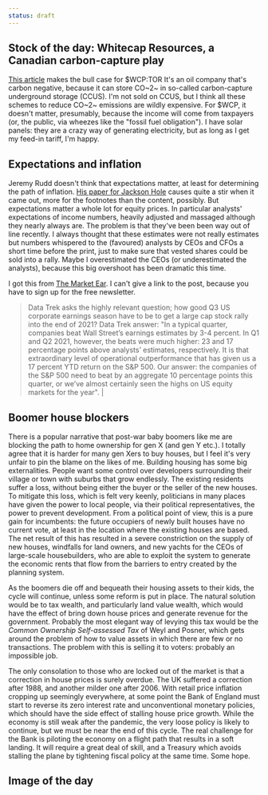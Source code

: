 ```yaml
---
status: draft
---
```


## Stock of the day: Whitecap Resources, a Canadian carbon-capture play

[This article](https://seekingalpha.com/article/4435982-whitecap-resources-id-like-a-little-oil-with-my-carbon-capture-please) makes the bull case for $WCP:TOR
It's an oil company that's carbon negative, because it can store CO~2~ in so-called carbon-capture underground storage (CCUS). 
I'm not sold on CCUS, but I think all these schemes to reduce CO~2~ emissions are wildly expensive. 
For $WCP, it doesn't matter, presumably, because the income will come from taxpayers (or, the public, via wheezes like the "fossil fuel obligation").
I have solar panels: they are a crazy way of generating electricity, but as long as I get my feed-in tariff, I'm happy.

## Expectations and inflation 

Jeremy Rudd doesn't think that expectations matter, at least for determining the path of inflation.
[His paper for Jackson Hole](https://www.federalreserve.gov/econres/feds/files/2021062pap.pdf) causes quite a stir when it came out, more for the footnotes than the content, possibly.
But expectations matter a whole lot for equity prices. In particular analysts' expectations of income numbers, heavily adjusted and massaged although they nearly always are.
The problem is that they've been been way out of line recently. I always thought that these estimates were not really estimates but numbers whispered to the (favoured) analysts by CEOs and CFOs a short time before the print, just to make sure that vested shares could be sold into a rally. Maybe I overestimated the CEOs (or underestimated the analysts), because this big overshoot has been dramatic this time. 

I got this from [The Market Ear](https://themarketear.com/). I can't give a link to the post, because you have to sign up for the free newsletter.

> Data Trek asks the highly relevant question; how good Q3 US corporate earnings season have to be to get a large cap stock rally into the end of 2021? Data Trek answer: "In a typical quarter, companies beat Wall Street’s earnings estimates by 3-4 percent. In Q1 and Q2 2021, however, the beats were much higher: 23 and 17 percentage points above analysts’ estimates, respectively. It is that extraordinary level of operational outperformance that has given us a 17 percent YTD return on the S&P 500. Our answer: the companies of the S&P 500 need to beat by an aggregate 10 percentage points this quarter, or we’ve almost certainly seen the highs on US equity markets for the year". |

## Boomer house blockers

There is a popular narrative that post-war baby boomers like me are blocking the path to home ownership for gen X (and gen Y etc.).
I totally agree that it is harder for many gen Xers to buy houses, but I feel it's very unfair to pin the blame on the likes of me. 
Building housing has some big externalities. People want some control over developers surrounding their village or town with suburbs that grow endlessly.
The existing residents suffer a loss, without being either the buyer or the seller of the new houses.
To mitigate this loss, which is felt very keenly, politicians in many places have given the power to local people, via their political representatives, the power to prevent development. 
From a political point of view, this is a pure gain for incumbents: the future occupiers of newly built houses have no current vote, at least in the location where the existing houses are based. 
The net result of this has resulted in a severe constriction on the supply of new houses, windfalls for land owners, and new yachts for the CEOs of large-scale housebuilders, who are able to exploit the system to generate the economic rents that flow from the barriers to entry created by the planning system.

As the boomers die off and bequeath their housing assets to their kids, the cycle will continue, unless some reform is put in place.
The natural solution would be to tax wealth, and particularly land value wealth, which would have the effect of bring down house prices and generate revenue for the government. Probably the most elegant way of levying this tax would be the _Common Ownership Self-assessed Tax_ of Weyl and Posner, which gets around the problem of how to value assets in which there are few or no transactions. The problem with this is selling it to voters: probably an impossible job.

The only consolation to those who are locked out of the market is that a correction in house prices is surely overdue. 
The UK suffered a correction after 1988, and another milder one after 2006. 
With retail price inflation cropping up seemingly everywhere, at some point the Bank of England must start to reverse its zero interest rate and unconventional monetary policies, which should have the side effect of stalling house price growth. 
While the economy is still weak after the pandemic, the very loose policy is likely to continue, but we must be near the end of this cycle.
The real challenge for the Bank is piloting the economy on a flight path that results in a soft landing. It will require a great deal of skill, and a Treasury which avoids stalling the plane by tightening fiscal policy at the same time. Some hope.

## Image of the day



